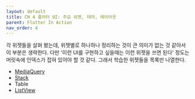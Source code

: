 ```yaml
---
layout: default
title: CH 4 플러터 UI: 주요 위젯, 테마, 레이아웃
parent: Flutter In Action
nav_order: 4
---
```


각 위젯들을 살펴 봤는데, 위젯별로 하나하나 정리하는 것이 큰 의미가 없는 것 같아서 이 부분은 생략한다.
다만 '이런 UI를 구현하고 싶을때는 이런 위젯을 쓰면 된다' 정도는 머릿속에 인덱스가 잡혀 있어야 할 것 같다.
그래서 학습한 위젯들을 목록만 나열한다.

- [MediaQuery](https://api.flutter.dev/flutter/widgets/MediaQuery-class.html)
- [Stack](https://api.flutter.dev/flutter/widgets/Stack-class.html)
- Table
- [ListView](https://api.flutter.dev/flutter/widgets/ListView-class.html)
